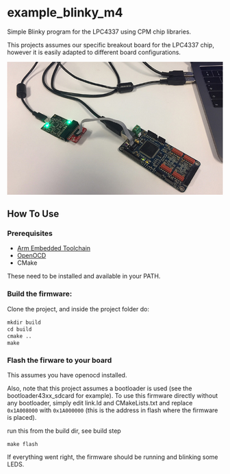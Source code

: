 # example_blinky_m4

Simple Blinky program for the LPC4337 using CPM chip libraries.

This projects assumes our specific breakout board for the LPC4337 chip, however it is easily adapted to different board configurations.

![](board.jpg)
## How To Use

### Prerequisites

- [Arm Embedded Toolchain](https://developer.arm.com/open-source/gnu-toolchain/gnu-rm/downloads)
- [OpenOCD](http://openocd.org)
- CMake

These need to be installed and available in your PATH.

### Build the firmware:

Clone the project, and inside the project folder do:
```
mkdir build
cd build
cmake ..
make
```

### Flash the firware to your board

This assumes you have openocd installed.

Also, note that this project assumes a bootloader is used (see the bootloader43xx_sdcard for example).
To use this firmware directly without any bootloader, simply edit link.ld and CMakeLists.txt and replace `
0x1A008000` with `0x1A000000` (this is the address in flash where the firmware is placed).

run this from the build dir, see build step
```
make flash
```

If everything went right, the firmware should be running and blinking some LEDS.
